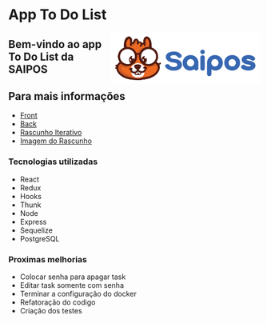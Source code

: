 # App To Do List

<img 
  src="./front-end/src/image/../images/logoSaipos.svg"
  width=300
  align="right"
/>

## Bem-vindo ao app To Do List da SAIPOS
## Para mais informações
- [Front](https://github.com/vitor-rc1/to-do-list-saipos/tree/main/front-end)
- [Back](https://github.com/vitor-rc1/to-do-list-saipos/tree/main/back-end)
- [Rascunho Iterativo](https://excalidraw.com/#json=6654950482378752,P3E9wNgtkLJ-dU0iBIiT-A)
- [Imagem do Rascunho](https://github.com/vitor-rc1/to-do-list-saipos/blob/main/public/todo_list.png)

### Tecnologias utilizadas
  - React
  - Redux
  - Hooks
  - Thunk
  - Node
  - Express
  - Sequelize
  - PostgreSQL

### Proximas melhorias
  - Colocar senha para apagar task
  - Editar task somente com senha 
  - Terminar a configuração do docker
  - Refatoração do codigo
  - Criação dos testes
